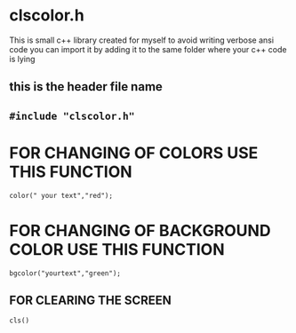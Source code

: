 # clscolor.h
This is small  c++ library created for myself to avoid writing verbose ansi code 
you can import it by adding it to the same folder where your c++ code is lying 
## this is the header file name 
## `#include "clscolor.h"`

# FOR CHANGING OF COLORS USE THIS FUNCTION
`color(" your text","red");`
# FOR CHANGING OF BACKGROUND COLOR USE THIS FUNCTION
`bgcolor("yourtext","green");`
## FOR CLEARING THE SCREEN
`cls()`
